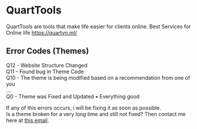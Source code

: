 # QuartTools
QuartTools are tools that make life easier for clients online.
Best Services for Online life
https://quartyn.ml/

## Error Codes (Themes)
Q12 - Website Structure Changed  
Q11 - Found bug in Theme Code  
Q10 - The theme is being modified based on a recommendation from one of you  
...  
Q0 - Theme was Fixed and Updated • Everything good

If any of this errors occurs, i will be fixing it as soon as possible.  
Is a theme broken for a very long time and still not fixed? Then contact me here at [this email](mailto:quartyn.business@gmail.com).